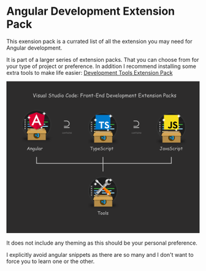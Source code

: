 # Angular Development Extension Pack

This exension pack is a currated list of all the extension you may need for Angular development.

It is part of a larger series of extension packs. That you can choose from for your type of project or preference. In addition I recommend installing some extra tools to make life easier: [Development Tools Extension Pack](https://marketplace.visualstudio.com/items?itemName=MarkusFalk.development-tools-extension-pack)

![](https://github.com/markusfalk/vscode-angular-extension-pack/blob/development/angular-development-extension-pack/vscode-front-end-development-extension-packs.png?raw=true)

It does not include any theming as this should be your personal preference.

I explicitly avoid angular snippets as there are so many and I don't want to force you to learn one or the other.
